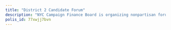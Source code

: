 ```yaml
---
title: "District 2 Candidate Forum"
description: "NYC Campaign Finance Board is organizing nonpartisan forums in which candidates can address the issues that matter to community members. This survey is designed to inform candidates of NYC Council District 2 of the issues that matter to District 2 community members."
polis_id: 77xwjj7bvn
---
```

